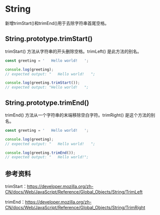 # String
新增trimStart()和trimEnd()用于去除字符串首尾空格。

## String.prototype.trimStart()
trimStart() 方法从字符串的开头删除空格。trimLeft() 是此方法的别名。
```js
const greeting = '   Hello world!   ';

console.log(greeting);
// expected output: "   Hello world!   ";

console.log(greeting.trimStart());
// expected output: "Hello world!   ";
```

## String.prototype.trimEnd()
trimEnd() 方法从一个字符串的末端移除空白字符。trimRight() 是这个方法的别名。
```js
const greeting = '   Hello world!   ';

console.log(greeting);
// expected output: "   Hello world!   ";

console.log(greeting.trimEnd());
// expected output: "   Hello world!";
```

## 参考资料
trimStart：https://developer.mozilla.org/zh-CN/docs/Web/JavaScript/Reference/Global_Objects/String/TrimLeft

trimEnd：https://developer.mozilla.org/zh-CN/docs/Web/JavaScript/Reference/Global_Objects/String/TrimRight